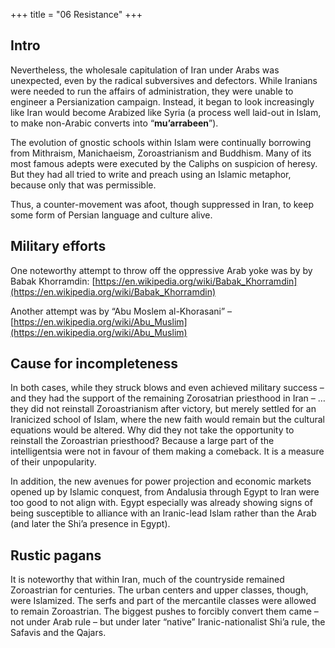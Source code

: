 +++
title = "06 Resistance"
+++

## Intro
Nevertheless, the wholesale capitulation of Iran under Arabs was unexpected, even by the radical subversives and defectors. While Iranians were needed to run the affairs of administration, they were unable to engineer a Persianization campaign. Instead, it began to look increasingly like Iran would become Arabized like Syria (a process well laid-out in Islam, to make non-Arabic converts into “**mu’arrabeen**”). 

The evolution of gnostic schools within Islam were continually borrowing from Mithraism, Manichaeism, Zoroastrianism and Buddhism. Many of its most famous adepts were executed by the Caliphs on suspicion of heresy. But they had all tried to write and preach using an Islamic metaphor, because only that was permissible.

Thus, a counter-movement was afoot, though suppressed in Iran, to keep some form of Persian language and culture alive.

## Military efforts
One noteworthy attempt to throw off the oppressive Arab yoke was by by Babak Khorramdin: [https://en.wikipedia.org/wiki/Babak_Khorramdin](https://en.wikipedia.org/wiki/Babak_Khorramdin)

Another attempt was by “Abu Moslem al-Khorasani” – [https://en.wikipedia.org/wiki/Abu_Muslim](https://en.wikipedia.org/wiki/Abu_Muslim)

## Cause for incompleteness
In both cases, while they struck blows and even achieved military success – and they had the support of the remaining Zorosatrian priesthood in Iran – … they did not reinstall Zoroastrianism after victory, but merely settled for an Iranicized school of Islam, where the new faith would remain but the cultural equations would be altered. Why did they not take the opportunity to reinstall the Zoroastrian priesthood? Because a large part of the intelligentsia were not in favour of them making a comeback. It is a measure of their unpopularity. 

In addition, the new avenues for power projection and economic markets opened up by Islamic conquest, from Andalusia through Egypt to Iran were too good to not align with. Egypt especially was already showing signs of being susceptible to alliance with an Iranic-lead Islam rather than the Arab (and later the Shi’a presence in Egypt).

## Rustic pagans
It is noteworthy that within Iran, much of the countryside remained Zoroastrian for centuries. The urban centers and upper classes, though, were Islamized. The serfs and part of the mercantile classes were allowed to remain Zoroastrian. The biggest pushes to forcibly convert them came – not under Arab rule – but under later “native” Iranic-nationalist Shi’a rule, the Safavis and the Qajars.

